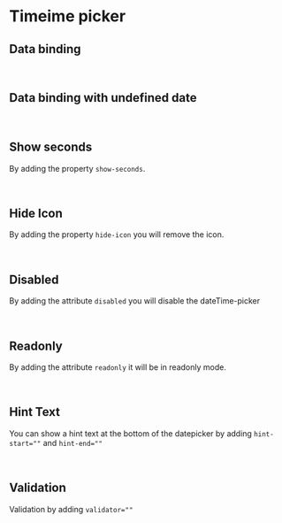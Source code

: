 # Timeime picker

## Data binding

<hhl-live-editor title="" style="overflow:none" htmlCode='
    <template>
    <div class="flex items-center gap-4"> 
          <H_time-picker autofocus autofocus label="Time" v-model="time"></H_time-picker>
          <H_input readonly :model-value="time" label="Value"></H_input>
    </div>
    </template>
    <script>
      const time = ref("00:00:00");
      return { time }
    </script>
'>
</hhl-live-editor>

<br>

## Data binding with undefined date

<hhl-live-editor title="" htmlCode='
      <template>
      <div class="flex items-center gap-4"> 
            <H_time-picker label="Time" v-model="time"></H_time-picker>
            <H_input readonly :model-value="time" label="Value"></H_input>
      </div>
      </template>
      <script>
      const time = ref();
      return { time }
      </script>
'>
</hhl-live-editor>

<br>

## Show seconds

By adding the property `show-seconds`.

<hhl-live-editor title="" htmlCode='
      <template>
      <div class="flex items-center gap-4"> 
      <H_time-picker label="Time" v-model="time" show-seconds></H_time-picker>
            <H_input readonly :model-value="time" label="Value"></H_input>
      </div>
      </template>
      <script>
      const time = ref("00:00:00");
      return { time }
      </script>
'>
</hhl-live-editor>

<br>

## Hide Icon

By adding the property `hide-icon` you will remove the icon.

<hhl-live-editor title="" htmlCode='
      <template>
      <div class="flex items-center gap-4"> 
            <H_time-picker label="Time" v-model="time" show-seconds hide-icon></H_time-picker>
            <H_input readonly :model-value="time" label="Value"></H_input>
      </div>
      </template>
      <script>
            const time = ref("00:00:00");
            return { time }
      </script>
'>
</hhl-live-editor>

<br>

## Disabled

By adding the attribute `disabled` you will disable the dateTime-picker

<hhl-live-editor title="" htmlCode='
      <template>
      <div class="flex items-center gap-4"> 
            <H_time-picker label="Time" v-model="time" disabled show-seconds></H_time-picker>
            <H_input readonly :model-value="time" label="Value"></H_input>
      </div>
      </template>
      <script>
            const time = ref("00:00:00");
            return { time }
      </script>
'>
</hhl-live-editor>

<br>

## Readonly

By adding the attribute `readonly` it will be in readonly mode.

<hhl-live-editor title="" htmlCode='
      <template>
      <div class="flex items-center gap-4"> 
            <H_time-picker label="Time" v-model="time" readonly show-seconds></H_time-picker>
            <H_input readonly :model-value="time" label="Value"></H_input>
      </div>
      </template>
      <script>
            const time = ref("00:00:00");
            return { time }
      </script>
'>
</hhl-live-editor>

<br>

## Hint Text

You can show a hint text at the bottom of the datepicker by adding `hint-start=""` and `hint-end=""`

<hhl-live-editor title="" htmlCode='
      <template>
      <div class="flex items-center gap-4"> 
            <H_time-picker label="Time" v-model="time" show-seconds hint-start="hint-start." hint-end="hint-end."></H_time-picker>
            <H_input readonly :model-value="time" label="Value"></H_input>
      </div>
      </template>
      <script>
            const time = ref("00:00:00");
            return { time }
      </script>
'>
</hhl-live-editor>

<br>

## Validation

Validation by adding `validator=""`

<hhl-live-editor title="" htmlCode='
      <template>
      <div class="flex items-center gap-4"> 
       <H_time-picker label="Time" v-model="time" :validator="[v.required]" show-seconds></H_time-picker>
            <H_input :model-value="time" label="Value" ></H_input>
      </div>
      </template>
      <script>
            // import { validator } from "components/utils/validator";
            const { validator } = fakeImport;      
            const v = validator;
            const time = ref();
            return { time,v }
      </script>
'>
</hhl-live-editor>

<br>
